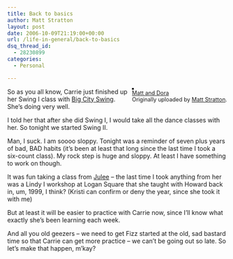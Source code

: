 ```yaml
---
title: Back to basics
author: Matt Stratton
layout: post
date: 2006-10-09T21:19:00+00:00
url: /life-in-general/back-to-basics
dsq_thread_id:
  - 28230899
categories:
  - Personal

---
```

<div style="float:right;margin-left:10px;margin-bottom:10px;">
  <a href="https://www.flickr.com/photos/mugsy/11256105/" title="photo sharing"><img src="https://static.flickr.com/8/11256105_21a9eac0fb_m.jpg" alt="" style="border:solid 2px #000000;" /></a> <br /> <span style="font-size:.9em;margin-top:0;"> <a href="https://www.flickr.com/photos/mugsy/11256105/">Matt and Dora</a> <br /> Originally uploaded by <a href="https://www.flickr.com/people/mugsy/">Matt Stratton</a>. </span>
</div>

So as you all know, Carrie just finished up her Swing I class with [Big City Swing][1]. She&#8217;s doing very well.

I told her that after she did Swing I, I would take all the dance classes with her. So tonight we started Swing II. 

Man, I suck. I am soooo sloppy. Tonight was a reminder of seven plus years of bad, BAD habits (it&#8217;s been at least that long since the last time I took a six-count class). My rock step is huge and sloppy. At least I have something to work on though.

It was fun taking a class from [Julee][2] &#8211; the last time I took anything from her was a Lindy I workshop at Logan Square that she taught with Howard back in, um, 1999, I think? (Kristi can confirm or deny the year, since she took it with me)

But at least it will be easier to practice with Carrie now, since I&#8217;ll know what exactly she&#8217;s been learning each week. 

And all you old geezers &#8211; we need to get Fizz started at the old, sad bastard time so that Carrie can get more practice &#8211; we can&#8217;t be going out so late. So let&#8217;s make that happen, m&#8217;kay?

 [1]: https://www.bigcityswing.com
 [2]: https://www.flickr.com/photos/mugsy/tags/julee